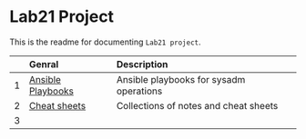 # Lab21 Project
This is the readme for documenting `Lab21 project`.

|        | Genral    | Description                               |
| -----: | :--------- | :----------------------------------------- |
|  1     | [Ansible Playbooks](https://github.com/myseq/notes/tree/main/playbooks "     ~ Ansible Playbooks")  | Ansible playbooks for sysadm operations |
|  2     | [Cheat sheets](https://github.com/myseq/notes/ "     ~ Cheat sheets and notes")    | Collections of notes and cheat sheets |
|  3     |      |    |
